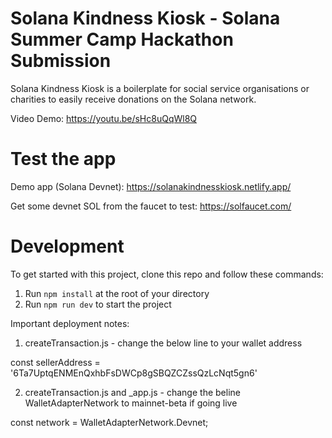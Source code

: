 # Solana Kindness Kiosk - Solana Summer Camp Hackathon Submission

Solana Kindness Kiosk is a boilerplate for social service organisations or charities to easily receive donations on the Solana network.

Video Demo: https://youtu.be/sHc8uQqWl8Q

# Test the app

Demo app (Solana Devnet): https://solanakindnesskiosk.netlify.app/

Get some devnet SOL from the faucet to test: https://solfaucet.com/

# Development

To get started with this project, clone this repo and follow these commands:

1. Run `npm install` at the root of your directory
2. Run `npm run dev` to start the project

Important deployment notes:

1) createTransaction.js - change the below line to your wallet address

const sellerAddress = '6Ta7UptqENMEnQxhbFsDWCp8gSBQZCZssQzLcNqt5gn6'

2) createTransaction.js and _app.js - change the beline WalletAdapterNetwork to mainnet-beta if going live 

const network = WalletAdapterNetwork.Devnet;
